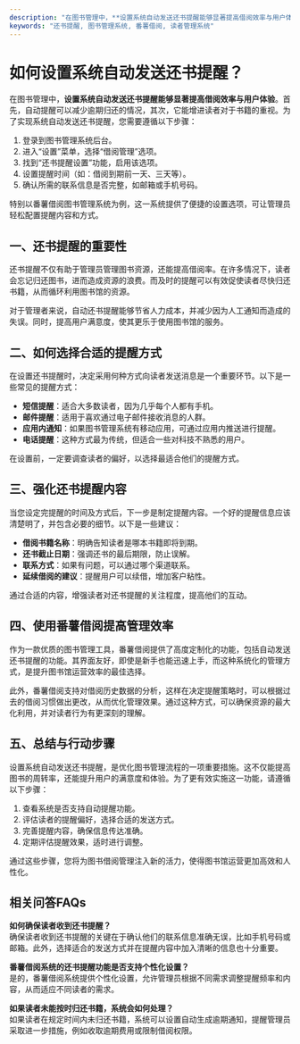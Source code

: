 ```yaml
---
description: "在图书管理中，**设置系统自动发送还书提醒能够显著提高借阅效率与用户体验**。首先，自动提醒可以减少逾期归还的情况，其次，它能增进读者对于书籍的重视。为了实现系统自动发送还书提醒，您需要遵循以下步骤："
keywords: "还书提醒, 图书管理系统, 番薯借阅, 读者管理系统"
---
```

# 如何设置系统自动发送还书提醒？

在图书管理中，**设置系统自动发送还书提醒能够显著提高借阅效率与用户体验**。首先，自动提醒可以减少逾期归还的情况，其次，它能增进读者对于书籍的重视。为了实现系统自动发送还书提醒，您需要遵循以下步骤：

1. 登录到图书管理系统后台。
2. 进入“设置”菜单，选择“借阅管理”选项。
3. 找到“还书提醒设置”功能，启用该选项。
4. 设置提醒时间（如：借阅到期前一天、三天等）。
5. 确认所需的联系信息是否完整，如邮箱或手机号码。

特别以番薯借阅图书管理系统为例，这一系统提供了便捷的设置选项，可让管理员轻松配置提醒内容和方式。

## 一、还书提醒的重要性

还书提醒不仅有助于管理员管理图书资源，还能提高借阅率。在许多情况下，读者会忘记归还图书，进而造成资源的浪费。而及时的提醒可以有效促使读者尽快归还书籍，从而循环利用图书馆的资源。

对于管理者来说，自动还书提醒能够节省人力成本，并减少因为人工通知而造成的失误。同时，提高用户满意度，使其更乐于使用图书馆的服务。

## 二、如何选择合适的提醒方式

在设置还书提醒时，决定采用何种方式向读者发送消息是一个重要环节。以下是一些常见的提醒方式：

- **短信提醒**：适合大多数读者，因为几乎每个人都有手机。
- **邮件提醒**：适用于喜欢通过电子邮件接收消息的人群。
- **应用内通知**：如果图书管理系统有移动应用，可通过应用内推送进行提醒。
- **电话提醒**：这种方式最为传统，但适合一些对科技不熟悉的用户。

在设置前，一定要调查读者的偏好，以选择最适合他们的提醒方式。

## 三、强化还书提醒内容

当您设定完提醒的时间及方式后，下一步是制定提醒内容。一个好的提醒信息应该清楚明了，并包含必要的细节。以下是一些建议：

- **借阅书籍名称**：明确告知读者是哪本书籍即将到期。
- **还书截止日期**：强调还书的最后期限，防止误解。
- **联系方式**：如果有问题，可以通过哪个渠道联系。
- **延续借阅的建议**：提醒用户可以续借，增加客户粘性。

通过合适的内容，增强读者对还书提醒的关注程度，提高他们的互动。

## 四、使用番薯借阅提高管理效率

作为一款优质的图书管理工具，番薯借阅提供了高度定制化的功能，包括自动发送还书提醒的功能。其界面友好，即使是新手也能迅速上手，而这种系统化的管理方式，是提升图书馆运营效率的最佳选择。

此外，番薯借阅支持对借阅历史数据的分析，这样在决定提醒策略时，可以根据过去的借阅习惯做出更改，从而优化管理效果。通过这种方式，可以确保资源的最大化利用，并对读者行为有更深刻的理解。

## 五、总结与行动步骤

设置系统自动发送还书提醒，是优化图书管理流程的一项重要措施。这不仅能提高图书的周转率，还能提升用户的满意度和体验。为了更有效实施这一功能，请遵循以下步骤：

1. 查看系统是否支持自动提醒功能。
2. 评估读者的提醒偏好，选择合适的发送方式。
3. 完善提醒内容，确保信息传达准确。
4. 定期评估提醒效果，适时进行调整。

通过这些步骤，您将为图书借阅管理注入新的活力，使得图书馆运营更加高效和人性化。

## 相关问答FAQs

**如何确保读者收到还书提醒？**  
确保读者收到还书提醒的关键在于确认他们的联系信息准确无误，比如手机号码或邮箱。此外，选择适合的发送方式并在提醒内容中加入清晰的信息也十分重要。

**番薯借阅系统的还书提醒功能是否支持个性化设置？**  
是的，番薯借阅系统提供个性化设置，允许管理员根据不同需求调整提醒频率和内容，从而适应不同读者的需求。

**如果读者未能按时归还书籍，系统会如何处理？**  
如果读者在规定时间内未归还书籍，系统可以设置自动生成逾期通知，提醒管理员采取进一步措施，例如收取逾期费用或限制借阅权限。
